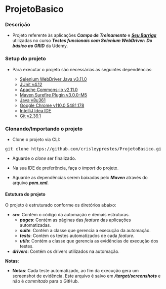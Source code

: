 # ProjetoBasico


### Descrição

- Projeto referente às aplicações **_Campo de Treinamento_** e [**_Seu Barriga_**](https://seubarriga.wcaquino.me/login) utilizadas no curso **_Testes funcionais com Selenium WebDriver: Do básico ao GRID_** da Udemy.

### Setup do projeto

- Para executar o projeto são necessárias as seguintes dependências:

  - [Selenium WebDriver Java v3.11.0](https://mvnrepository.com/artifact/org.seleniumhq.selenium/selenium-java/3.11.0)
  - [JUnit v4.12](https://mvnrepository.com/artifact/junit/junit/4.12)
  - [Apache Commons-io v2.11.0](https://mvnrepository.com/artifact/commons-io/commons-io/2.11.0)
  - [Maven Surefire Plugin v3.0.0-M5](https://mvnrepository.com/artifact/org.apache.maven.plugins/maven-surefire-plugin/3.0.0-M5)
  - [Java v8u361](https://www.oracle.com/br/java/technologies/javase/javase8u211-later-archive-downloads.html)
  - [Google Chrome v110.0.5481.178](https://www.google.com/intl/pt-BR/chrome/)
  - [IntelliJ Idea IDE](https://www.jetbrains.com/idea/download/#section=windows) 
  - [Git v2.39.1](https://git-scm.com/downloads)

### Clonando/Importando o projeto

- Clone o projeto via CLI:
<pre>
git clone https://github.com/crisleyprestes/ProjetoBasico.git
</pre>

- Aguarde o _clone_ ser finalizado.

- Na sua IDE de preferência, faça o _import_ do projeto.

- Aguarde as dependências serem baixadas pelo **_Maven_** através do arquivo **_pom.xml_**.

#### Estutura do projeto

O projeto é estruturado conforme os diretórios abaixo:

- **_src_**: Contém o código da automação e demais estruturas.
  - **_pages_**: Contém as páginas das _feature_ das aplicações automatizadas.
  - **_suite_**: Contém a classe que gerencia a execução da automação.
  - **_tests_**: Contém os testes automatizados de cada _feature_.
  - **_utils_**: Contém a classe que gerencia as evidências de execução dos testes.
- **_drivers_**: Contém os drivers utilizados na automação.

**Notas**:
  - **Notas**: Cada teste automatizado, ao fim da execução gera um screenshot de evidência. Este arquivo é salvo em **_/target/screenshots_** e não é _commitado_ para o GitHub.
